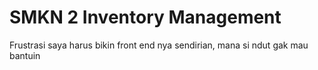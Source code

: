 # SMKN 2 Inventory Management

Frustrasi saya harus bikin front end nya sendirian, mana si ndut gak mau bantuin

